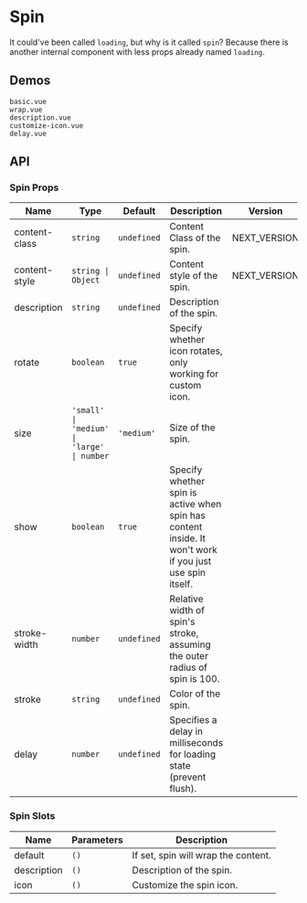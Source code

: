 # Spin

It could've been called `loading`, but why is it called `spin`? Because there is another internal component with less props already named `loading`.

## Demos

```demo
basic.vue
wrap.vue
description.vue
customize-icon.vue
delay.vue
```

## API

### Spin Props

| Name | Type | Default | Description | Version |
| --- | --- | --- | --- | --- |
| content-class | `string` | `undefined` | Content Class of the spin. | NEXT_VERSION |
| content-style | `string \| Object` | `undefined` | Content style of the spin. | NEXT_VERSION |
| description | `string` | `undefined` | Description of the spin. |
| rotate | `boolean` | `true` | Specify whether icon rotates, only working for custom icon. |
| size | `'small' \| 'medium' \| 'large' \| number` | `'medium'` | Size of the spin. |
| show | `boolean` | `true` | Specify whether spin is active when spin has content inside. It won't work if you just use spin itself. |
| stroke-width | `number` | `undefined` | Relative width of spin's stroke, assuming the outer radius of spin is 100. |
| stroke | `string` | `undefined` | Color of the spin. |
| delay | `number` | `undefined` | Specifies a delay in milliseconds for loading state (prevent flush). |

### Spin Slots

| Name        | Parameters | Description                         |
| ----------- | ---------- | ----------------------------------- |
| default     | `()`       | If set, spin will wrap the content. |
| description | `()`       | Description of the spin.            |
| icon        | `()`       | Customize the spin icon.            |
